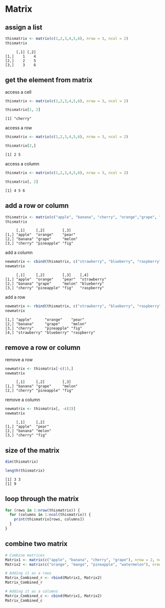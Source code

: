 # Matrix

## assign a list
```R
thismatrix <- matrix(c(1,2,3,4,5,6), nrow = 3, ncol = 2)
thismatrix
```
```cml
     [,1] [,2]
[1,]    1    4
[2,]    2    5
[3,]    3    6
```

## get the element from matrix
access a cell
```R
thismatrix <- matrix(c(1,2,3,4,5,6), nrow = 3, ncol = 2)

thismatrix[1, 2]
```
```cml
[1] "cherry"
```
access a row
```R
thismatrix <- matrix(c(1,2,3,4,5,6), nrow = 3, ncol = 2)

thismatrix[2,]
```
```cml
[1] 2 5
```
access a column
```R
thismatrix <- matrix(c(1,2,3,4,5,6), nrow = 3, ncol = 2)

thismatrix[, 2]
```
```cml
[1] 4 5 6
```

## add a row or column
```R
thismatrix <- matrix(c("apple", "banana", "cherry", "orange","grape", "pineapple", "pear", "melon", "fig"), nrow = 3, ncol = 3)
thismatrix
```
```cml
     [,1]     [,2]        [,3]   
[1,] "apple"  "orange"    "pear" 
[2,] "banana" "grape"     "melon"
[3,] "cherry" "pineapple" "fig"
```
add a column
```R
newmatrix <- cbind(thismatrix, c("strawberry", "blueberry", "raspberry"))
newmatrix
```
```cml
     [,1]     [,2]        [,3]    [,4]        
[1,] "apple"  "orange"    "pear"  "strawberry"
[2,] "banana" "grape"     "melon" "blueberry" 
[3,] "cherry" "pineapple" "fig"   "raspberry"
```
add a row
```R
newmatrix <- rbind(thismatrix, c("strawberry", "blueberry", "raspberry"))
newmatrix
```
```cml
[1,] "apple"      "orange"    "pear"     
[2,] "banana"     "grape"     "melon"    
[3,] "cherry"     "pineapple" "fig"      
[4,] "strawberry" "blueberry" "raspberry"
```

## remove a row or column
remove a row
```R
newmatrix <- thismatrix[-c(1),]
newmatrix
```
```cml
     [,1]     [,2]        [,3]   
[1,] "banana" "grape"     "melon"
[2,] "cherry" "pineapple" "fig"  
```
remove a column
```R
newmatrix <- thismatrix[, -c(2)]
newmatrix
```
```cml
     [,1]     [,2]   
[1,] "apple"  "pear" 
[2,] "banana" "melon"
[3,] "cherry" "fig" 
```

## size of the matrix
```R
dim(thismatrix)

length(thismatrix)
```
```cml
[1] 3 3
[1] 9
```

## loop through the matrix
```R
for (rows in 1:nrow(thismatrix)) {
  for (columns in 1:ncol(thismatrix)) {
    print(thismatrix[rows, columns])
  }
}
```

## combine two matrix
```R
# Combine matrices
Matrix1 <- matrix(c("apple", "banana", "cherry", "grape"), nrow = 2, ncol = 2)
Matrix2 <- matrix(c("orange", "mango", "pineapple", "watermelon"), nrow = 2, ncol = 2)

# Adding it as a rows
Matrix_Combined_r <- rbind(Matrix1, Matrix2)
Matrix_Combined_r

# Adding it as a columns
Matrix_Combined_c <- cbind(Matrix1, Matrix2)
Matrix_Combined_c
```

